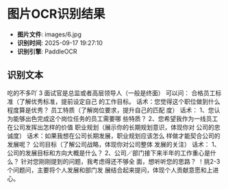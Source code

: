 # 图片OCR识别结果

- **图片文件**: images/6.jpg
- **识别时间**: 2025-09-17 19:27:10
- **识别引擎**: PaddleOCR

## 识别文本

吃的不多吖
3
面试官是总监或者高层领导人（一般是终面）
可以问：
合格员工标准（了解优秀标准，提前设定自己
的工作目标。
话术：您觉得这个职位做到什么程度算是优秀？
员工特质（了解岗位要求，提升自己的匹配
度）
话术：
1、您认为能够出色完成这个岗位任务的员工需要哪
些特质？
2、您希望我作为一线员工在公司发挥出怎样的价值
职业规划（展示你的长期规划意识，体现你对
公司的忠诚度）
话术：如果我想在公司长期发展，职业规划应该怎么
样做才能契合公司的发展呢？
公司目标（了解公司战略，体现你对公司整体
发展的关注）
话术：
1、公司的发展目标和方向大概是什么？
2、公司／部门接下来半年的工作重心是什么？
针对您刚刚提到的问题，我考虑得还不够全
面，想听听您的思路？
！挑2-3个问题问，主要将个人发展和部门发
展结合起来提问，体现个人贡献意愿和上进心。
